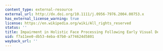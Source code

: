 ```yaml
---
content_type: external-resource
external_url: http://dx.doi.org/10.1111/j.0956-7976.2004.00753.x
has_external_license_warning: true
license: https://en.wikipedia.org/wiki/All_rights_reserved
status: ''
title: Impairment in Holistic Face Processing Following Early Visual Deprivation
uid: f7a11ee0-db53-4eba-87b0-a774624d5801
wayback_url: ''
---
```

